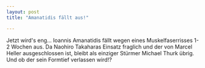 ```yaml
---
layout: post
title: "Amanatidis fällt aus!"

---
```


Jetzt wird's eng... Ioannis Amanatidis fällt wegen eines Muskelfaserrisses 1-2 Wochen aus. Da Naohiro Takaharas Einsatz fraglich und der von Marcel Heller ausgeschlossen ist, bleibt als einziger Stürmer Michael Thurk übrig. Und ob der sein Formtief verlassen wird!?


